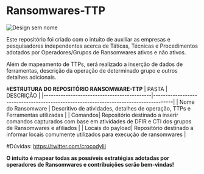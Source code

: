 # Ransomwares-TTP


![Design sem nome](https://github.com/crocodyli/Ransomwares-TTP/assets/113185400/4b8c8e8c-4d91-4d3a-8a18-cddb87feb78a)


Este repositório foi criado com o intuito de auxiliar as empresas e pesquisadores independentes acerca de Táticas, Técnicas e Procedimentos adotados por Operadores/Grupos de Ransomwares ativos e não ativos. 


Além de mapeamento de TTPs, será realizado a inserção de dados de ferramentas, descrição da operação de determinado grupo e outros detalhes adicionais. 


#**ESTRUTURA DO REPOSITÓRIO RANSOMWARE-TTP**
| PASTA | DESCRIÇÃO |
|--------------------------------------------|--------------------------------------------------------------------------------------|
| Nome do Ransomware | Descritivo de atividades, detalhes de operação, TTPs e Ferramentas utilizadas |
| Comandos| Repositório destinado a inserir comandos capturados com base em atividades de DFIR e CTI dos grupos de Ransomwares e afiliados |
| Locais do payload| Repositório destinado a informar locais comumente utilizados para execução de ransomwares |



#Dúvidas: https://twitter.com/crocodylii

**O intuito é mapear todas as possíveis estratégias adotadas por operadores de Ransomwares e contribuições serão bem-vindas!**
